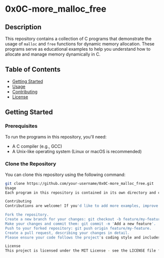# 0x0C-more_malloc_free

## Description

This repository contains a collection of C programs that demonstrate the usage of `malloc` and `free` functions for dynamic memory allocation. These programs serve as educational examples to help you understand how to allocate and manage memory dynamically in C.

## Table of Contents

- [Getting Started](#getting-started)
- [Usage](#usage)
- [Contributing](#contributing)
- [License](#license)

## Getting Started

### Prerequisites

To run the programs in this repository, you'll need:

- A C compiler (e.g., GCC)
- A Unix-like operating system (Linux or macOS is recommended)

### Clone the Repository

You can clone this repository using the following command:

```bash
git clone https://github.com/your-username/0x0C-more_malloc_free.git
Usage
Each program in this repository is contained in its own directory and comes with a README.md file providing specific instructions on how to compile and run it. Please refer to the individual README files for details.

Contributing
Contributions are welcome! If you'd like to add more examples, improve existing code, or fix issues, please follow these steps:

Fork the repository.
Create a new branch for your changes: git checkout -b feature/my-feature.
Make your changes and commit them: git commit -m 'Add a new feature'.
Push to your forked repository: git push origin feature/my-feature.
Create a pull request, describing your changes in detail.
Please ensure your code follows the project's coding style and includes appropriate documentation.

License
This project is licensed under the MIT License - see the LICENSE file for details.
